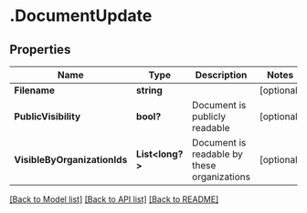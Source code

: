 # .DocumentUpdate
## Properties

Name | Type | Description | Notes
------------ | ------------- | ------------- | -------------
**Filename** | **string** |  | [optional] 
**PublicVisibility** | **bool?** | Document is publicly readable | [optional] 
**VisibleByOrganizationIds** | **List&lt;long?&gt;** | Document is readable by these organizations | [optional] 

[[Back to Model list]](../README.md#documentation-for-models) [[Back to API list]](../README.md#documentation-for-api-endpoints) [[Back to README]](../README.md)

